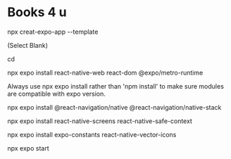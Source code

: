 # Books 4 u

npx creat-expo-app <project-name> --template

(Select Blank)

cd <project-name>

npx expo install react-native-web react-dom @expo/metro-runtime

Always use npx expo install rather than 'npm install' to make sure modules
are compatible with expo version.

npx expo install @react-navigation/native @react-navigation/native-stack

npx expo install react-native-screens react-native-safe-context

npx expo install expo-constants react-native-vector-icons

npx expo start
